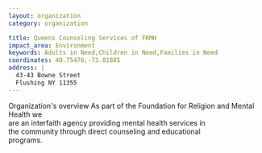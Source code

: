 ```yaml
---
layout: organization
category: organization

title: Queens Counseling Services of FRMH
impact_area: Environment
keywords: Adults in Need,Children in Need,Families in Need
coordinates: 40.75476,-73.81885
address: |
  43-43 Bowne Street
  Flushing NY 11355
---
```

Organization's overview
As part of the Foundation for Religion and Mental Health we  
are an interfaith agency providing mental health services in  
the community through direct counseling and educational  
programs.
